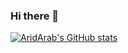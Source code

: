 ### Hi there 👋

<!--
**AridArab/AridArab** is a ✨ _special_ ✨ repository because its `README.md` (this file) appears on your GitHub profile.

Here are some ideas to get you started:

- 🔭 I’m currently working on ...
- 🌱 I’m currently learning ...
- 👯 I’m looking to collaborate on ...
- 🤔 I’m looking for help with ...
- 💬 Ask me about ...
- 📫 How to reach me: ...
- 😄 Pronouns: ...
- ⚡ Fun fact: ...
-->


[![AridArab's GitHub stats](https://github-readme-stats.vercel.app/api?username=AridArab&bg_color=11162d&border_color=38dcc6)](https://github.com/AridArab/github-readme-stats)
